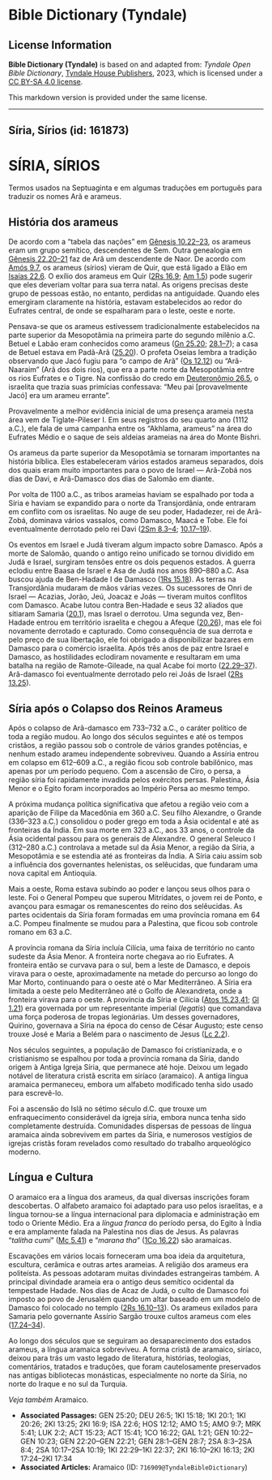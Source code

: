 # Bible Dictionary (Tyndale)

## License Information

**Bible Dictionary (Tyndale)** is based on and adapted from: _Tyndale Open Bible Dictionary_, [Tyndale House Publishers](https://tyndaleopenresources.com/), 2023, which is licensed under a [CC BY-SA 4.0 license](https://creativecommons.org/licenses/by-sa/4.0/legalcode.en).

This markdown version is provided under the same license.



--------------------------------

## Síria, Sírios (id: 161873)

SÍRIA, SÍRIOS
=============

Termos usados na Septuaginta e em algumas traduções em português para traduzir os nomes Arã e arameus.

História dos arameus
--------------------

De acordo com a “tabela das nações” em [Gênesis 10\.22–23](https://ref.ly/Gen10:22-Gen10:23), os arameus eram um grupo semítico, descendentes de Sem. Outra genealogia em [Gênesis 22\.20–21](https://ref.ly/Gen22:20-Gen22:21) faz de Arã um descendente de Naor. De acordo com [Amós 9\.7](https://ref.ly/Amos9:7), os arameus (sírios) vieram de Quir, que está ligado a Elão em [Isaías 22\.6](https://ref.ly/Isa22:6). O exílio dos arameus em Quir ([2Rs 16\.9](https://ref.ly/2Kgs16:9); [Am 1\.5](https://ref.ly/Amos1:5)) pode sugerir que eles deveriam voltar para sua terra natal. As origens precisas deste grupo de pessoas estão, no entanto, perdidas na antiguidade. Quando eles emergiram claramente na história, estavam estabelecidos ao redor do Eufrates central, de onde se espalharam para o leste, oeste e norte.

Pensava\-se que os arameus estivessem tradicionalmente estabelecidos na parte superior da Mesopotâmia na primeira parte do segundo milênio a.C. Betuel e Labão eram conhecidos como arameus ([Gn 25\.20](https://ref.ly/Gen25:20); [28\.1–7](https://ref.ly/Gen28:1-Gen28:7)); a casa de Betuel estava em Padã\-Arã ([25\.20](https://ref.ly/Gen25:20)). O profeta Oseias lembra a tradição observando que Jacó fugiu para “o campo de Arã” ([Os 12\.12](https://ref.ly/Hos12:12)) ou “Arã\-Naaraim” (Arã dos dois rios), que era a parte norte da Mesopotâmia entre os rios Eufrates e o Tigre. Na confissão do credo em [Deuteronômio 26\.5](https://ref.ly/Deut26:5), o israelita que trazia suas primícias confessava: “Meu pai \[provavelmente Jacó] era um arameu errante”.

Provavelmente a melhor evidência inicial de uma presença arameia nesta área vem de Tiglate\-Pileser I. Em seus registros do seu quarto ano (1112 a.C.), ele fala de uma campanha entre os “Akhlama, arameus” na área do Eufrates Médio e o saque de seis aldeias arameias na área do Monte Bishri.

Os arameus da parte superior da Mesopotâmia se tornaram importantes na história bíblica. Eles estabeleceram vários estados arameus separados, dois dos quais eram muito importantes para o povo de Israel — Arã\-Zobá nos dias de Davi, e Arã\-Damasco dos dias de Salomão em diante.

Por volta de 1100 a.C., as tribos arameias haviam se espalhado por toda a Síria e haviam se expandido para o norte da Transjordânia, onde entraram em conflito com os israelitas. No auge de seu poder, Hadadezer, rei de Arã\-Zobá, dominava vários vassalos, como Damasco, Maacá e Tobe. Ele foi eventualmente derrotado pelo rei Davi ([2Sm 8\.3–4](https://ref.ly/2Sam8:3-2Sam8:4); [10\.17–19](https://ref.ly/2Sam10:17-2Sam10:19)).

Os eventos em Israel e Judá tiveram algum impacto sobre Damasco. Após a morte de Salomão, quando o antigo reino unificado se tornou dividido em Judá e Israel, surgiram tensões entre os dois pequenos estados. A guerra eclodiu entre Baasa de Israel e Asa de Judá nos anos 890–880 a.C. Asa buscou ajuda de Ben\-Hadade I de Damasco ([1Rs 15\.18](https://ref.ly/1Kgs15:18)). As terras na Transjordânia mudaram de mãos várias vezes. Os sucessores de Onri de Israel — Acazias, Jorão, Jeú, Joacaz e Joás — tiveram muitos conflitos com Damasco. Acabe lutou contra Ben\-Hadade e seus 32 aliados que sitiaram Samaria ([20\.1](https://ref.ly/1Kgs20:1)), mas Israel o derrotou. Uma segunda vez, Ben\-Hadade entrou em território israelita e chegou a Afeque ([20\.26](https://ref.ly/1Kgs20:26)), mas ele foi novamente derrotado e capturado. Como consequência de sua derrota e pelo preço de sua libertação, ele foi obrigado a disponibilizar bazares em Damasco para o comércio israelita. Após três anos de paz entre Israel e Damasco, as hostilidades eclodiram novamente e resultaram em uma batalha na região de Ramote\-Gileade, na qual Acabe foi morto ([22\.29–37](https://ref.ly/1Kgs22:29-1Kgs22:37)). Arã\-damasco foi eventualmente derrotado pelo rei Joás de Israel ([2Rs 13\.25](https://ref.ly/2Kgs13:25)).

Síria após o Colapso dos Reinos Arameus
---------------------------------------

Após o colapso de Arã\-damasco em 733–732 a.C., o caráter político de toda a região mudou. Ao longo dos séculos seguintes e até os tempos cristãos, a região passou sob o controle de vários grandes potências, e nenhum estado arameu independente sobreviveu. Quando a Assíria entrou em colapso em 612–609 a.C., a região ficou sob controle babilônico, mas apenas por um período pequeno. Com a ascensão de Ciro, o persa, a região síria foi rapidamente invadida pelos exércitos persas. Palestina, Ásia Menor e o Egito foram incorporados ao Império Persa ao mesmo tempo.

A próxima mudança política significativa que afetou a região veio com a aparição de Filipe da Macedônia em 360 a.C. Seu filho Alexandre, o Grande (336–323 a.C.) consolidou o poder grego em toda a Ásia ocidental e até as fronteiras da Índia. Em sua morte em 323 a.C., aos 33 anos, o controle da Ásia ocidental passou para os generais de Alexandre. O general Seleuco I (312–280 a.C.) controlava a metade sul da Ásia Menor, a região da Síria, a Mesopotâmia e se estendia até as fronteiras da Índia. A Síria caiu assim sob a influência dos governantes helenistas, os selêucidas, que fundaram uma nova capital em Antioquia.

Mais a oeste, Roma estava subindo ao poder e lançou seus olhos para o leste. Foi o General Pompeu que superou Mitrídates, o jovem rei de Ponto, e avançou para esmagar os remanescentes do reino dos selêucidas. As partes ocidentais da Síria foram formadas em uma província romana em 64 a.C. Pompeu finalmente se mudou para a Palestina, que ficou sob controle romano em 63 a.C.

A província romana da Síria incluía Cilícia, uma faixa de território no canto sudeste da Ásia Menor. A fronteira norte chegava ao rio Eufrates. A fronteira então se curvava para o sul, bem a leste de Damasco, e depois virava para o oeste, aproximadamente na metade do percurso ao longo do Mar Morto, continuando para o oeste até o Mar Mediterrâneo. A Síria era limitada a oeste pelo Mediterrâneo até o Golfo de Alexandreta, onde a fronteira virava para o oeste. A província da Síria e Cilícia ([Atos 15\.23,41](https://ref.ly/Acts15:23); [Gl 1\.21](https://ref.ly/Gal1:21)) era governada por um representante imperial (*legatis*) que comandava uma força poderosa de tropas legionárias. Um desses governadores, Quirino, governava a Síria na época do censo de César Augusto; este censo trouxe José e Maria a Belém para o nascimento de Jesus ([Lc 2\.2](https://ref.ly/Luke2:2)).

Nos séculos seguintes, a população de Damasco foi cristianizada, e o cristianismo se espalhou por toda a província romana da Síria, dando origem à Antiga Igreja Síria, que permanece até hoje. Deixou um legado notável de literatura cristã escrita em siríaco (aramaico). A antiga língua aramaica permaneceu, embora um alfabeto modificado tenha sido usado para escrevê\-lo.

Foi a ascensão do Islã no sétimo século d.C. que trouxe um enfraquecimento considerável da igreja síria, embora nunca tenha sido completamente destruída. Comunidades dispersas de pessoas de língua aramaica ainda sobrevivem em partes da Síria, e numerosos vestígios de igrejas cristãs foram revelados como resultado do trabalho arqueológico moderno.

Língua e Cultura
----------------

O aramaico era a língua dos arameus, da qual diversas inscrições foram descobertas. O alfabeto aramaico foi adaptado para uso pelos israelitas, e a língua tornou\-se a língua internacional para diplomacia e administração em todo o Oriente Médio. Era a *língua franca* do período persa, do Egito à Índia e era amplamente falada na Palestina nos dias de Jesus. As palavras “*talitha cumi*” ([Mc 5\.41](https://ref.ly/Mark5:41)) e “*marana tha*” ([1Co 16\.22](https://ref.ly/1Cor16:22)) são aramaicas.

Escavações em vários locais forneceram uma boa ideia da arquitetura, escultura, cerâmica e outras artes arameias. A religião dos arameus era politeísta. As pessoas adotaram muitas divindades estrangeiras também. A principal divindade arameia era o antigo deus semítico ocidental da tempestade Hadade. Nos dias de Acaz de Judá, o culto de Damasco foi imposto ao povo de Jerusalém quando um altar baseado em um modelo de Damasco foi colocado no templo ([2Rs 16\.10–13](https://ref.ly/2Kgs16:10-2Kgs16:13)). Os arameus exilados para Samaria pelo governante Assírio Sargão trouxe cultos arameus com eles ([17\.24–34](https://ref.ly/2Kgs17:24-2Kgs17:34)).

Ao longo dos séculos que se seguiram ao desaparecimento dos estados arameus, a língua aramaica sobreviveu. A forma cristã de aramaico, siríaco, deixou para trás um vasto legado de literatura, histórias, teologias, comentários, tratados e traduções, que foram cautelosamente preservados nas antigas bibliotecas monásticas, especialmente no norte da Síria, no norte do Iraque e no sul da Turquia.

*Veja também* Aramaico.

* **Associated Passages:** GEN 25:20; DEU 26:5; 1KI 15:18; 1KI 20:1; 1KI 20:26; 2KI 13:25; 2KI 16:9; ISA 22:6; HOS 12:12; AMO 1:5; AMO 9:7; MRK 5:41; LUK 2:2; ACT 15:23; ACT 15:41; 1CO 16:22; GAL 1:21; GEN 10:22–GEN 10:23; GEN 22:20–GEN 22:21; GEN 28:1–GEN 28:7; 2SA 8:3–2SA 8:4; 2SA 10:17–2SA 10:19; 1KI 22:29–1KI 22:37; 2KI 16:10–2KI 16:13; 2KI 17:24–2KI 17:34
* **Associated Articles:** Aramaico (ID: `716909@TyndaleBibleDictionary`)

